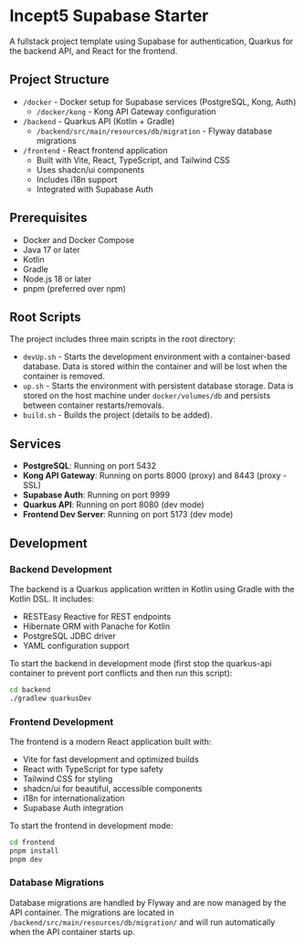 # Incept5 Supabase Starter

A fullstack project template using Supabase for authentication, Quarkus for the backend API, and React for the frontend.

## Project Structure

- `/docker` - Docker setup for Supabase services (PostgreSQL, Kong, Auth)
  - `/docker/kong` - Kong API Gateway configuration
- `/backend` - Quarkus API (Kotlin + Gradle)
  - `/backend/src/main/resources/db/migration` - Flyway database migrations
- `/frontend` - React frontend application
  - Built with Vite, React, TypeScript, and Tailwind CSS
  - Uses shadcn/ui components
  - Includes i18n support
  - Integrated with Supabase Auth

## Prerequisites

- Docker and Docker Compose
- Java 17 or later
- Kotlin
- Gradle
- Node.js 18 or later
- pnpm (preferred over npm)

## Root Scripts

The project includes three main scripts in the root directory:

- `devUp.sh` - Starts the development environment with a container-based database. Data is stored within the container and will be lost when the container is removed.
- `up.sh` - Starts the environment with persistent database storage. Data is stored on the host machine under `docker/volumes/db` and persists between container restarts/removals.
- `build.sh` - Builds the project (details to be added).

## Services

- **PostgreSQL**: Running on port 5432
- **Kong API Gateway**: Running on ports 8000 (proxy) and 8443 (proxy - SSL)
- **Supabase Auth**: Running on port 9999
- **Quarkus API**: Running on port 8080 (dev mode)
- **Frontend Dev Server**: Running on port 5173 (dev mode)

## Development

### Backend Development

The backend is a Quarkus application written in Kotlin using Gradle with the Kotlin DSL. It includes:

- RESTEasy Reactive for REST endpoints
- Hibernate ORM with Panache for Kotlin
- PostgreSQL JDBC driver
- YAML configuration support

To start the backend in development mode (first stop the quarkus-api container to prevent port conflicts and then run this script):
```bash
cd backend
./gradlew quarkusDev
```

### Frontend Development

The frontend is a modern React application built with:
- Vite for fast development and optimized builds
- React with TypeScript for type safety
- Tailwind CSS for styling
- shadcn/ui for beautiful, accessible components
- i18n for internationalization
- Supabase Auth integration

To start the frontend in development mode:
```bash
cd frontend
pnpm install
pnpm dev
```

### Database Migrations

Database migrations are handled by Flyway and are now managed by the API container. The migrations are located in `/backend/src/main/resources/db/migration/` and will run automatically when the API container starts up. 